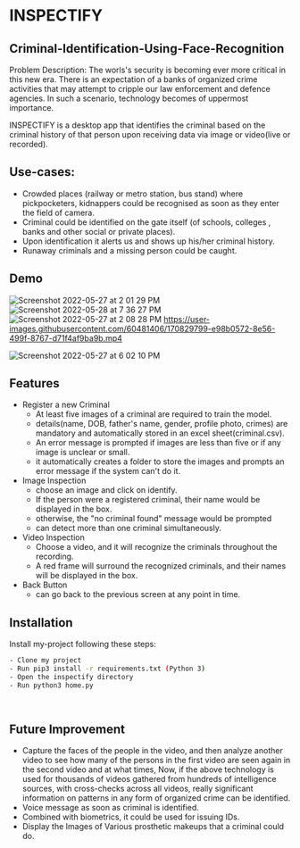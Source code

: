 # INSPECTIFY
## Criminal-Identification-Using-Face-Recognition


Problem Description: The worls's security is becoming ever more
 critical in this new era. There is an expectation of a banks 
 of organized crime activities that may attempt to cripple our 
 law enforcement and defence agencies. In such a scenario, 
 technology becomes of uppermost importance.  
 

INSPECTIFY is a desktop app that identifies the criminal based on the criminal history of that person upon receiving data via image or video(live or recorded). 


## Use-cases:
- Crowded places (railway or metro station, bus stand) where pickpocketers, kidnappers could be recognised as soon as they enter the field of camera.
- Criminal could be identified on the gate itself (of schools, colleges , banks and other social or private places).
- Upon identification it alerts us and shows up his/her criminal history.
- Runaway criminals and a missing person could be caught.



## Demo

![Screenshot 2022-05-27 at 2 01 29 PM](https://user-images.githubusercontent.com/60481406/170664478-18361f61-3b33-4d46-b680-111e5f9f1617.png)
![Screenshot 2022-05-28 at 7 36 27 PM](https://user-images.githubusercontent.com/60481406/170828931-6aa80562-179c-4f28-87aa-21600064024a.png)
![Screenshot 2022-05-27 at 2 08 28 PM](https://user-images.githubusercontent.com/60481406/170665089-10a70f14-1351-49c5-a047-46c37374d69e.png)
https://user-images.githubusercontent.com/60481406/170829799-e98b0572-8e56-499f-8767-d71f4af9ba9b.mp4


![Screenshot 2022-05-27 at 6 02 10 PM](https://user-images.githubusercontent.com/60481406/170699995-0fc437cb-96af-4265-bf72-690481aee232.png)
## Features
- Register a new Criminal
    - At least five images of a criminal are required to train the model.
    - details(name, DOB, father's name, gender, profile photo, crimes) are mandatory and automatically stored in an excel sheet(criminal.csv).
    - An error message is prompted if images are less than five or if any image is unclear or small.
    - it automatically creates a folder to store the images and prompts an error message if the system can't do it.
- Image Inspection
    - choose an image and click on identify.
    - If the person were a registered criminal, their name would be displayed in the box.
    - otherwise, the "no criminal found"    message would be prompted
    - can detect more than one criminal simultaneously.
- Video Inspection
    - Choose a video, and it will recognize the criminals throughout the recording.
    - A red frame will surround the recognized criminals, and their names will be displayed in the box.
- Back Button
    - can go back to the previous screen at any point in time.

## Installation

Install my-project following these steps:

```bash
- Clone my project
- Run pip3 install -r requirements.txt (Python 3)
- Open the inspectify directory
- Run python3 home.py

 
```
    
## Future Improvement

- Capture the faces of the people in the video, and then analyze another video to see how many of the persons in the first video are seen again in the second video and at what times, Now, if the above technology is used for thousands of videos gathered from hundreds of intelligence sources, with cross-checks across all videos, really significant information on patterns in any form of organized crime can be identified.
- Voice message as soon as criminal is identified.
- Combined with biometrics, it could be used for issuing IDs.
- Display the Images of Various prosthetic makeups that a criminal could do.
